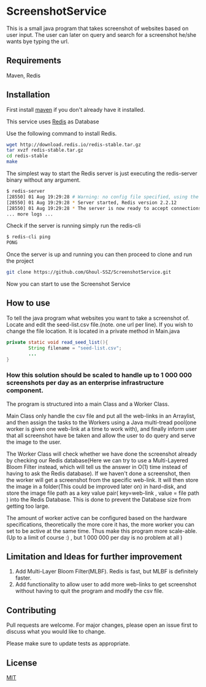 # ScreenshotService

This is a small java program that takes screenshot of websites based on user input. The user can later on query and search for a screenshot he/she wants bye typing the url. 

## Requirements 
Maven, Redis

## Installation
First install [maven](https://maven.apache.org/install.html) if you don't already have it installed. 

This service uses [Redis](https://redis.io/) as Database 

Use the following command to install Redis.

```bash
wget http://download.redis.io/redis-stable.tar.gz
tar xvzf redis-stable.tar.gz
cd redis-stable
make
```

The simplest way to start the Redis server is just executing the redis-server binary without any argument.
```bash
$ redis-server
[28550] 01 Aug 19:29:28 # Warning: no config file specified, using the default config. In order to specify a config file use 'redis-server /path/to/redis.conf'
[28550] 01 Aug 19:29:28 * Server started, Redis version 2.2.12
[28550] 01 Aug 19:29:28 * The server is now ready to accept connections on port 6379
... more logs ...
```
Check if the server is running simply run the redis-cli 
```bash
$ redis-cli ping
PONG
```

Once the server is up and running you can then proceed to clone and run the project

```bash
git clone https://github.com/Ghoul-SSZ/ScreenshotService.git
```

Now you can start to use the Screenshot Service

## How to use
To tell the java program what websites you want to take a screenshot of. Locate and edit the seed-list.csv file.(note. one url per line). If you wish to change the file location. It is located in a private method in Main.java  

```java
private static void read_seed_list(){
        String filename = "seed-list.csv";
        ...
}

```
### How this solution should be scaled to handle up to 1 000 000 screenshots per day as an enterprise infrastructure component.
The program is structured into a main Class and a Worker Class. 

Main Class only handle the csv file and put all the web-links in an Arraylist, and then assign the tasks to the Workers using a Java multi-tread pool(one worker is given one web-link at a time to work with), and finally inform user that all screenshot have be taken and allow the user to do query and serve the image to the user. 

The Worker Class will check whether we have done the screenshot already by checking our Redis database(Here we can try to use a Multi-Layered Bloom Filter instead, which will tell us the answer in O(1) time instead of having to ask the Redis database). If we haven't done a screenshot, then the worker will get a screenshot from the specific web-link. It will then store the image in a folder(This could be improved later on) in hard-disk,  and store the image file path as a key value pair( key=web-link , value = file path ) into the Redis Database. This is done to prevent the Database size from getting too large.  

The amount of worker active can be configured based on the hardware specifications, theoretically the more core it has, the more worker you can set to be active at the same time. Thus make this program more scale-able. (Up to a limit of course :) , but 1 000 000 per day is no problem at all )

## Limitation and Ideas for further improvement
1. Add Multi-Layer Bloom Filter(MLBF). Redis is fast, but MLBF is definitely faster.   
2. Add functionality to allow user to add more web-links to get screenshot without having to quit the program and modify the csv file. 
    

## Contributing
Pull requests are welcome. For major changes, please open an issue first to discuss what you would like to change.

Please make sure to update tests as appropriate.

## License
[MIT](https://choosealicense.com/licenses/mit/)
